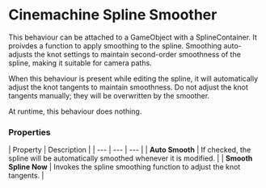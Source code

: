 # Cinemachine Spline Smoother

This behaviour can be attached to a GameObject with a SplineContainer.  It proivdes a function to apply smoothing to the spline.  Smoothing auto-adjusts the knot settings to maintain second-order smoothness of the spline, making it suitable for camera paths.

When this behaviour is present while editing the spline, it will automatically adjust the knot tangents to maintain smoothness.  Do not adjust the knot tangents manually; they will be overwritten by the smoother.

At runtime, this behaviour does nothing.

### Properties

| Property | Description |
| --- | --- | --- |
| __Auto Smooth__ | If checked, the spline will be automatically smoothed whenever it is modified. |
| __Smooth Spline Now__ | Invokes the spline smoothing function to adjust the knot tangents. |


